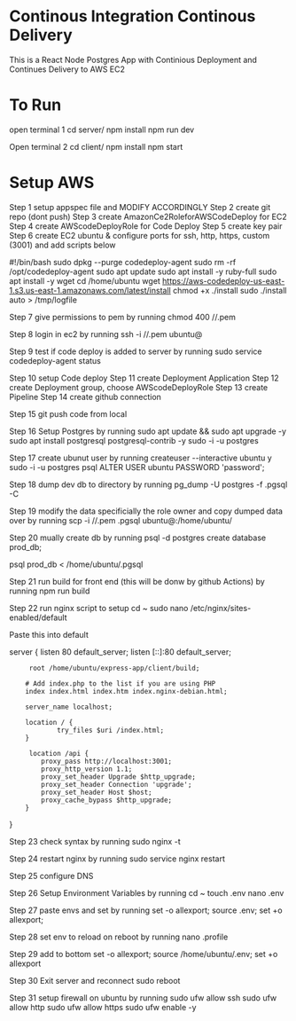 # Continous Integration Continous Delivery

This is a React Node Postgres App with Continious Deployment and Continues Delivery to AWS EC2

# To Run

open terminal 1
cd server/
npm install
npm run dev

Open terminal 2
cd client/
npm install
npm start

# Setup AWS

Step 1 setup appspec file and MODIFY ACCORDINGLY
Step 2 create git repo (dont push)
Step 3 create AmazonCe2RoleforAWSCodeDeploy for EC2
Step 4 create AWScodeDeployRole for Code Deploy
Step 5 create key pair
Step 6 create EC2 ubuntu & configure ports for ssh, http, https, custom (3001) and add scripts below

#!/bin/bash
sudo dpkg --purge codedeploy-agent
sudo rm -rf /opt/codedeploy-agent
sudo apt update
sudo apt install -y ruby-full
sudo apt install -y wget
cd /home/ubuntu
wget https://aws-codedeploy-us-east-1.s3.us-east-1.amazonaws.com/latest/install
chmod +x ./install
sudo ./install auto > /tmp/logfile

Step 7 give permissions to pem by running
chmod 400 /<direcotry>/<nodeapi>.pem

Step 8 login in ec2 by running
ssh -i /<direcotry>/<nodeapi>.pem ubuntu@<EC2 IP>

Step 9 test if code deploy is added to server by running
sudo service codedeploy-agent status

Step 10 setup Code deploy
Step 11 create Deployment Application
Step 12 create Deployment group, choose AWScodeDeployRole
Step 13 create Pipeline
Step 14 create github connection

Step 15 git push code from local

Step 16 Setup Postgres by running
sudo apt update && sudo apt upgrade -y
sudo apt install postgresql postgresql-contrib -y
sudo -i -u postgres

Step 17 create ubunut user by running
createuser --interactive
ubuntu
y
sudo -i -u postgres
psql
ALTER USER ubuntu PASSWORD 'password';

Step 18 dump dev db to directory by running
pg_dump -U postgres -f <file>.pgsql -C <db>

Step 19 modify the data specificially the role owner and copy dumped data over by running
scp -i /<direcotry>/.pem <file>.pgsql ubuntu@<EC2 IP>:/home/ubuntu/

Step 20 mually create db by running
psql -d postgres
create database prod_db;

psql prod_db < /home/ubuntu/<file>.pgsql

Step 21 run build for front end (this will be donw by github Actions) by running
npm run build

Step 22 run nginx script to setup
cd ~
sudo nano /etc/nginx/sites-enabled/default

Paste this into default

server {
listen 80 default_server;
listen [::]:80 default_server;

         root /home/ubuntu/express-app/client/build;

        # Add index.php to the list if you are using PHP
        index index.html index.htm index.nginx-debian.html;

        server_name localhost;

        location / {
                try_files $uri /index.html;
        }

         location /api {
            proxy_pass http://localhost:3001;
            proxy_http_version 1.1;
            proxy_set_header Upgrade $http_upgrade;
            proxy_set_header Connection 'upgrade';
            proxy_set_header Host $host;
            proxy_cache_bypass $http_upgrade;
        }

}

Step 23 check syntax by running
sudo nginx -t

Step 24 restart nginx by running
sudo service nginx restart

Step 25 configure DNS

Step 26 Setup Environment Variables by running
cd ~
touch .env
nano .env

Step 27 paste envs and set by running
set -o allexport; source .env; set +o allexport;

Step 28 set env to reload on reboot by running
nano .profile

Step 29 add to bottom
set -o allexport; source /home/ubuntu/.env; set +o allexport

Step 30 Exit server and reconnect
sudo reboot

Step 31 setup firewall on ubuntu by running
sudo ufw allow ssh
sudo ufw allow http
sudo ufw allow https
sudo ufw enable -y
